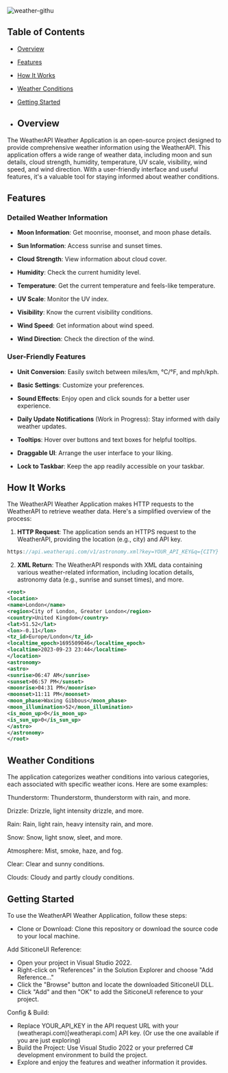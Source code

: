 ![weather-githu](https://github.com/joelb-services/WeatherAPI/assets/144958989/a9d6d3f5-e403-4aed-8137-da98cbc512de)

## Table of Contents
- [Overview](#overview)
- [Features](#features)
- [How It Works](#how-it-works)
- [Weather Conditions](#weather-conditions)
- [Getting Started](#getting-started)

- ## Overview

The WeatherAPI Weather Application is an open-source project designed to provide comprehensive weather information using the WeatherAPI. This application offers a wide range of weather data, including moon and sun details, cloud strength, humidity, temperature, UV scale, visibility, wind speed, and wind direction. With a user-friendly interface and useful features, it's a valuable tool for staying informed about weather conditions.

## Features

### Detailed Weather Information

- **Moon Information**: Get moonrise, moonset, and moon phase details.

- **Sun Information**: Access sunrise and sunset times.

- **Cloud Strength**: View information about cloud cover.

- **Humidity**: Check the current humidity level.

- **Temperature**: Get the current temperature and feels-like temperature.

- **UV Scale**: Monitor the UV index.

- **Visibility**: Know the current visibility conditions.

- **Wind Speed**: Get information about wind speed.

- **Wind Direction**: Check the direction of the wind.

### User-Friendly Features

- **Unit Conversion**: Easily switch between miles/km, °C/°F, and mph/kph.

- **Basic Settings**: Customize your preferences.

- **Sound Effects**: Enjoy open and click sounds for a better user experience.

- **Daily Update Notifications** (Work in Progress): Stay informed with daily weather updates.

- **Tooltips**: Hover over buttons and text boxes for helpful tooltips.

- **Draggable UI**: Arrange the user interface to your liking.

- **Lock to Taskbar**: Keep the app readily accessible on your taskbar.

## How It Works

The WeatherAPI Weather Application makes HTTP requests to the WeatherAPI to retrieve weather data. Here's a simplified overview of the process:

1. **HTTP Request**: The application sends an HTTPS request to the WeatherAPI, providing the location (e.g., city) and API key.

```js
https://api.weatherapi.com/v1/astronomy.xml?key=YOUR_API_KEY&q={CITY}
```

2. **XML Return**: The WeatherAPI responds with XML data containing various weather-related information, including location details, astronomy data (e.g., sunrise and sunset times), and more.
```xml
<root>
<location>
<name>London</name>
<region>City of London, Greater London</region>
<country>United Kingdom</country>
<lat>51.52</lat>
<lon>-0.11</lon>
<tz_id>Europe/London</tz_id>
<localtime_epoch>1695509046</localtime_epoch>
<localtime>2023-09-23 23:44</localtime>
</location>
<astronomy>
<astro>
<sunrise>06:47 AM</sunrise>
<sunset>06:57 PM</sunset>
<moonrise>04:31 PM</moonrise>
<moonset>11:11 PM</moonset>
<moon_phase>Waxing Gibbous</moon_phase>
<moon_illumination>52</moon_illumination>
<is_moon_up>0</is_moon_up>
<is_sun_up>0</is_sun_up>
</astro>
</astronomy>
</root>
```

## Weather Conditions
The application categorizes weather conditions into various categories, each associated with specific weather icons. Here are some examples:

Thunderstorm: 
Thunderstorm, thunderstorm with rain, and more.

Drizzle: 
Drizzle, light intensity drizzle, and more.

Rain: 
Rain, light rain, heavy intensity rain, and more.

Snow: 
Snow, light snow, sleet, and more.

Atmosphere: 
Mist, smoke, haze, and fog.

Clear: 
Clear and sunny conditions.

Clouds: 
Cloudy and partly cloudy conditions.

## Getting Started
To use the WeatherAPI Weather Application, follow these steps:

- Clone or Download: Clone this repository or download the source code to your local machine.

Add SiticoneUI Reference:
- Open your project in Visual Studio 2022.
- Right-click on "References" in the Solution Explorer and choose "Add Reference..."
- Click the "Browse" button and locate the downloaded SiticoneUI DLL.
- Click "Add" and then "OK" to add the SiticoneUI reference to your project.

Config & Build:
- Replace YOUR_API_KEY in the API request URL with your (weatherapi.com)[weatherapi.com] API key. (Or use the one available if you are just exploring)
- Build the Project: Use Visual Studio 2022 or your preferred C# development environment to build the project.
- Explore and enjoy the features and weather information it provides.

